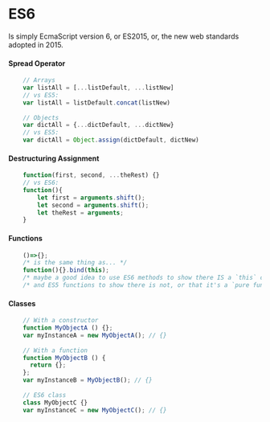 # ES6    
Is simply EcmaScript version 6, or ES2015, or, the new web standards adopted in 2015.    
    
#### Spread Operator    
```javascript    
    // Arrays    
    var listAll = [...listDefault, ...listNew]    
    // vs ES5:    
    var listAll = listDefault.concat(listNew)    
    
    // Objects    
    var dictAll = {...dictDefault, ...dictNew}    
    // vs ES5:    
    var dictAll = Object.assign(dictDefault, dictNew)    
```    
    
#### Destructuring Assignment    
```javascript    
    function(first, second, ...theRest) {}    
    // vs ES6:    
    function(){    
        let first = arguments.shift();    
        let second = arguments.shift();    
        let theRest = arguments;    
    }    
```    
    
#### Functions    
```javascript    
    ()=>{};    
    /* is the same thing as... */    
    function(){}.bind(this);    
    /* maybe a good idea to use ES6 methods to show there IS a `this` context, */    
    /* and ES5 functions to show there is not, or that it's a `pure function` */    
```    
    
#### Classes    
```javascript    
    // With a constructor    
    function MyObjectA () {};    
    var myInstanceA = new MyObjectA(); // {}    
    
    // With a function    
    function MyObjectB () {    
      return {};    
    };    
    var myInstanceB = MyObjectB(); // {}    
    
    // ES6 class    
    class MyObjectC {}    
    var myInstanceC = new MyObjectC(); // {}    
```    
    
